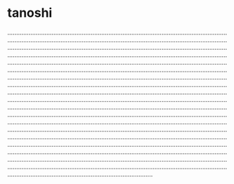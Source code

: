 # tanoshi

......................................................................................................................................................................................................................................................................................................................................................................................................................................................................................................................................................................................................................................................................................................................................................................................................................................................................................................................................................................................................................................................................................................................................................................................................................................................................................................................................................................................................................................................................................................................................................................................................................................................................................................................................................................................................................................................................................................................................................................................................................................................................................................................................................................................................................................................................................................................................................................................................................................................................................................................................